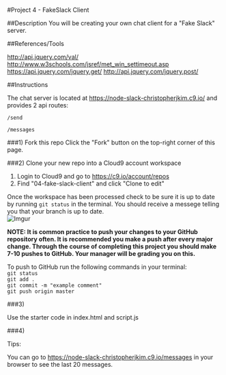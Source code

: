 #Project 4 - FakeSlack Client

##Description
You will be creating your own chat client for a "Fake Slack" server.

##References/Tools

http://api.jquery.com/val/
http://www.w3schools.com/jsref/met_win_settimeout.asp
https://api.jquery.com/jquery.get/
http://api.jquery.com/jquery.post/


##Instructions

The chat server is located at https://node-slack-christopherjkim.c9.io/ and provides 2 api routes:

`/send`

`/messages`

###1) Fork this repo
Click the "Fork" button on the top-right corner of this page.

###2) Clone your new repo into a Cloud9 account workspace
1. Login to Cloud9 and go to https://c9.io/account/repos
2. Find "04-fake-slack-client" and click "Clone to edit"

Once the workspace has been processed check to be sure it is up to date by running ` git status ` in the terminal. You should receive a messege telling you that your branch is up to date.   
![Imgur](http://i.imgur.com/RKdsduL.png)

**NOTE: It is common practice to push your changes to your GitHub repository often. It is recommended you make a push after every major change. Through the course of completing this project you should make 7-10 pushes to GitHub. Your manager will be grading you on this.**

To push to GitHub run the following commands in your terminal:  
`git status`  
`git add .`  
`git commit -m "example comment"`  
`git push origin master`

###3)

Use the starter code in index.html and script.js

###4)

Tips:

You can go to https://node-slack-christopherjkim.c9.io/messages in your browser to see the last 20 messages.
